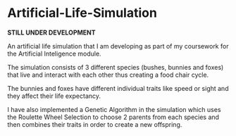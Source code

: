 # Artificial-Life-Simulation
**STILL UNDER DEVELOPMENT**

An artificial life simulation that I am developing as part of my coursework for the Artificial Inteligence module.

The simulation consists of 3 different species (bushes, bunnies and foxes) that live and interact with each other thus creating a 
food chair cycle.

The bunnies and foxes have different individual traits like speed or sight and they affect their life expectancy.

I have also implemented a Genetic Algorithm in the simulation which uses the Roulette Wheel Selection to choose 2 parents from each species and then combines their traits in order to create a new offspring. 
